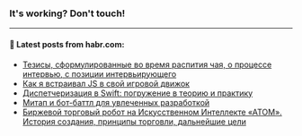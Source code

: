 ### It's working? Don't touch!

---
<!--
#### 🛠️ Technical stack:

![C++](https://img.shields.io/badge/C++-informational?logo=c%2B%2B&style=flat&logoColor=white&color=9C033A)
![Java](https://img.shields.io/badge/Java-informational?logo=java&style=flat&logoColor=white&color=007396)
![Kotlin](https://img.shields.io/badge/Kotlin-informational?logo=Kotlin&style=flat&logoColor=white&color=0095D5)
![JS](https://img.shields.io/badge/JS-informational?logo=javaScript&style=flat&logoColor=black&color=F7Df1E) <br>
![HTML5](https://img.shields.io/badge/HTML5-informational?logo=html5&style=flat&logoColor=white&color=E34F26)
![CSS3](https://img.shields.io/badge/CSS3-informational?logo=css3&style=flat&logoColor=white&color=157286)
![Sass](https://img.shields.io/badge/Saas-informational?logo=sass&style=flat&logoColor=white&color=hotpink)
![PHP](https://img.shields.io/badge/PHP-informational?logo=php&style=flat&logoColor=white&color=777BB4) <br>
![WebPAck](https://img.shields.io/badge/WebPack-informational?logo=webPack&style=flat&logoColor=white&color=FF6F00)
![Bootstrap](https://img.shields.io/badge/Bootstrap-informational?logo=Bootstrap&style=flat&logoColor=white&color=7952B3)
![MySQL](https://img.shields.io/badge/MySQL-informational?logo=MySQL&style=flat&logoColor=white&color=00f) <br>
![NodeJS](https://img.shields.io/badge/NodeJS-informational?logo=node.js&style=flat&logoColor=white&color=43853D)
![Spring](https://img.shields.io/badge/Spring-informational?logo=Spring&style=flat&logoColor=white&color=0A9EDC)
![Angular](https://img.shields.io/badge/Vue-informational?logo=vue.js&style=flat&logoColor=white&color=red)
![Git](https://img.shields.io/badge/Git-informational?logo=git&style=flat&logoColor=white&color=darkorange)

___
-->

#### 💬 Latest posts from habr.com:

<!-- BLOG-POST-LIST:START -->
- [Тезисы, сформулированные во время распития чая, о процессе интервью, с позиции интервьирующего](https://habr.com/ru/post/673916/?utm_source=habrahabr&utm_medium=rss&utm_campaign=673916)
- [Как я встраивал JS в свой игровой движок](https://habr.com/ru/post/673904/?utm_source=habrahabr&utm_medium=rss&utm_campaign=673904)
- [Диспетчеризация в Swift: погружение в теорию и практику](https://habr.com/ru/post/673636/?utm_source=habrahabr&utm_medium=rss&utm_campaign=673636)
- [Митап и бот-баттл для увлеченных разработкой](https://habr.com/ru/post/673894/?utm_source=habrahabr&utm_medium=rss&utm_campaign=673894)
- [Биржевой торговый робот на Искусственном Интеллекте «АТОМ». История создания, принципы торговли, дальнейшие цели](https://habr.com/ru/post/673880/?utm_source=habrahabr&utm_medium=rss&utm_campaign=673880)
<!-- BLOG-POST-LIST:END -->

